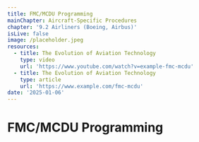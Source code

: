 ```yaml
---
title: FMC/MCDU Programming
mainChapter: Aircraft-Specific Procedures
chapter: '9.2 Airliners (Boeing, Airbus)'
isLive: false
image: /placeholder.jpeg
resources:
  - title: The Evolution of Aviation Technology
    type: video
    url: 'https://www.youtube.com/watch?v=example-fmc-mcdu'
  - title: The Evolution of Aviation Technology
    type: article
    url: 'https://www.example.com/fmc-mcdu'
date: '2025-01-06'
---
```


# FMC/MCDU Programming
